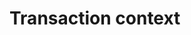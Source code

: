 # Transaction context


<!--- Licensed under Creative Commons Attribution 4.0 International License
https://creativecommons.org/licenses/by/4.0/ -->
